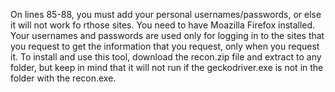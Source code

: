 On lines 85-88, you must add your personal usernames/passwords, or else it will not work fo rthose sites.  You need to have Moazilla Firefox installed.  Your usernames and passwords are used only for logging in to the sites that you request to get the information that you request, only when you request it.
To install and use this tool, download the recon.zip file and extract to any folder, but keep in mind that it will not run if the geckodriver.exe is not in the folder with the recon.exe.
